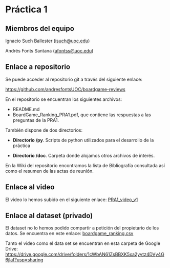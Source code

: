 # Práctica 1
## Miembros del equipo
Ignacio Such Ballester (isuch@uoc.edu)

Andrés Fonts Santana (afontss@uoc.edu)

## Enlace a repositorio
Se puede acceder al repositorio git a través del siguiente enlace:

https://github.com/andresfontsUOC/boardgame-reviews

En el repositorio se encuentran los siguientes archivos:
* README.md
* BoardGame_Ranking_PRA1.pdf, que contiene las respuestas a las preguntas de la PRA1.

También dispone de dos directorios:
* **Directorio /py**. Scripts de python utilizados para el desarrollo de la práctica

* **Directorio /doc**. Carpeta donde alojamos otros archivos de interés.

En la Wiki del repositorio encontramos la lista de Bibliografía consultada así como el resumen de las actas de reunión.

## Enlace al video
El video lo hemos subido en el siguiente enlace: [PRA1_video_v1](https://drive.google.com/file/d/1F8UTyHh2t510-IgZCT3utbzGVcTDF_ht/view?usp=sharing)

## Enlace al dataset (privado)
El dataset no lo hemos podido compartir a petición del propietario de los datos. Se encuentra en este enlace: [boardgame_ranking.csv](https://drive.google.com/file/d/1MQDWn3fIzwGYM6WJoX9Cy04Tx4k4r2ez/view?usp=sharing)

Tanto el video como el data set se encuentran en esta carpeta de Google Drive: https://drive.google.com/drive/folders/1cWbAN61ZsBBXK5xa2yytz4DVy4G6jlaf?usp=sharing



